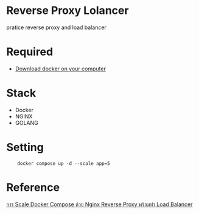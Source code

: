 # Reverse Proxy Lolancer
pratice reverse proxy and load balancer

# Required
- [Download docker on your computer](https://docs.docker.com/get-docker/)

# Stack
- Docker
- NGINX
- GOLANG

# Setting
```
    docker compose up -d --scale app=5
```
# Reference
[การ Scale Docker Compose ด้วย Nginx Reverse Proxy พร้อมทำ Load Balancer](https://www.youtube.com/watch?v=ykwAI_8Pkvw)